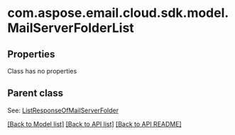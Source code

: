
# com.aspose.email.cloud.sdk.model.MailServerFolderList
## Properties
Class has no properties


## Parent class

See: [ListResponseOfMailServerFolder](ListResponseOfMailServerFolder.md)

[[Back to Model list]](README.md#documentation-for-models) [[Back to API list]](README.md#documentation-for-api-endpoints) [[Back to API README]](README.md)

